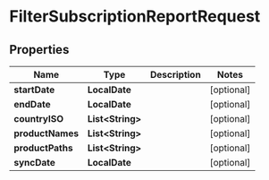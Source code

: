 

# FilterSubscriptionReportRequest


## Properties

| Name | Type | Description | Notes |
|------------ | ------------- | ------------- | -------------|
|**startDate** | **LocalDate** |  |  [optional] |
|**endDate** | **LocalDate** |  |  [optional] |
|**countryISO** | **List&lt;String&gt;** |  |  [optional] |
|**productNames** | **List&lt;String&gt;** |  |  [optional] |
|**productPaths** | **List&lt;String&gt;** |  |  [optional] |
|**syncDate** | **LocalDate** |  |  [optional] |




